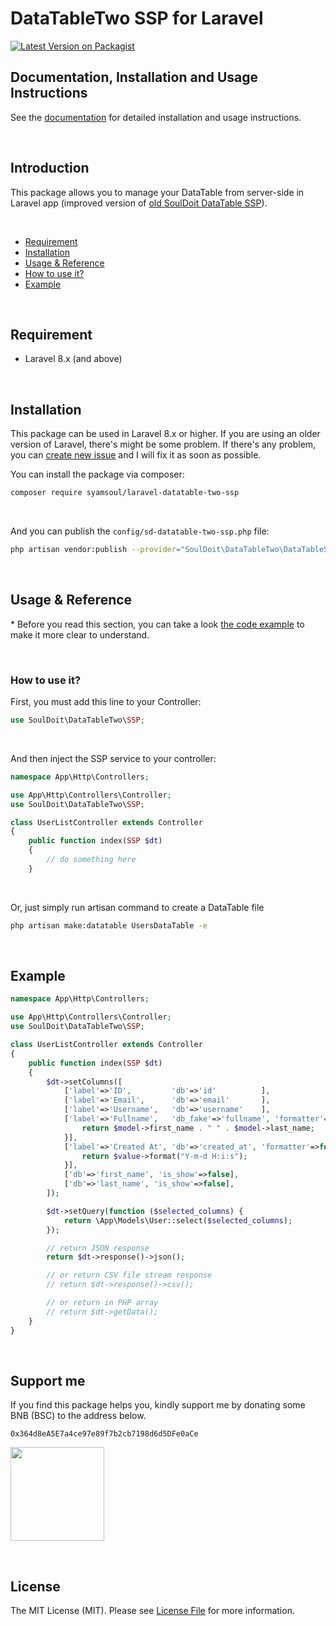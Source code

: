 # DataTableTwo SSP for Laravel



[![Latest Version on Packagist](https://img.shields.io/packagist/v/syamsoul/laravel-datatable-two-ssp.svg?style=flat-square)](https://packagist.org/packages/syamsoul/laravel-datatable-two-ssp)


## Documentation, Installation and Usage Instructions

See the [documentation](https://info.souldoit.com/projects/laravel-datatable-two-ssp) for detailed installation and usage instructions.


&nbsp;
&nbsp;
## Introduction

This package allows you to manage your DataTable from server-side in Laravel app (improved version of [old SoulDoit DataTable SSP](https://github.com/syamsoul/laravel-datatable-ssp)).


&nbsp;
* [Requirement](#requirement)
* [Installation](#installation)
* [Usage & Reference](#usage--reference)
* [How to use it?](#how-to-use-it)
* [Example](#example)


&nbsp;
&nbsp;
## Requirement

* Laravel 8.x (and above)


&nbsp;
&nbsp;
## Installation


This package can be used in Laravel 8.x or higher. If you are using an older version of Laravel, there's might be some problem. If there's any problem, you can [create new issue](https://github.com/syamsoul/laravel-datatable-two-ssp/issues) and I will fix it as soon as possible.

You can install the package via composer:

``` bash
composer require syamsoul/laravel-datatable-two-ssp
```

&nbsp;

And you can publish the `config/sd-datatable-two-ssp.php` file:

``` bash
php artisan vendor:publish --provider="SoulDoit\DataTableTwo\DataTableServiceProvider"
```

&nbsp;
&nbsp;
## Usage & Reference

\* Before you read this section, you can take a look [the code example](#example) to make it more clear to understand.

&nbsp;
### How to use it?

First, you must add this line to your Controller:
```php
use SoulDoit\DataTableTwo\SSP;
```
&nbsp;

And then inject the SSP service to your controller:
```php
namespace App\Http\Controllers;

use App\Http\Controllers\Controller;
use SoulDoit\DataTableTwo\SSP;

class UserListController extends Controller
{
    public function index(SSP $dt)
    {
        // do something here
    }
```

&nbsp;
&nbsp;

Or, just simply run artisan command to create a DataTable file
``` bash
php artisan make:datatable UsersDataTable -e
```

&nbsp;
&nbsp;
## Example

```php
namespace App\Http\Controllers;

use App\Http\Controllers\Controller;
use SoulDoit\DataTableTwo\SSP;

class UserListController extends Controller
{
    public function index(SSP $dt)
    {
        $dt->setColumns([
            ['label'=>'ID',         'db'=>'id'          ],
            ['label'=>'Email',      'db'=>'email'       ],
            ['label'=>'Username',   'db'=>'username'    ],
            ['label'=>'Fullname',   'db_fake'=>'fullname', 'formatter'=>function($model){
                return $model->first_name . " " . $model->last_name;
            }],
            ['label'=>'Created At', 'db'=>'created_at', 'formatter'=>function($value, $model){
                return $value->format("Y-m-d H:i:s");
            }],
            ['db'=>'first_name', 'is_show'=>false],
            ['db'=>'last_name', 'is_show'=>false],
        ]);

        $dt->setQuery(function ($selected_columns) {
            return \App\Models\User::select($selected_columns);
        });

        // return JSON response
        return $dt->response()->json();

        // or return CSV file stream response
        // return $dt->response()->csv();

        // or return in PHP array
        // return $dt->getData();
    }
}
```

&nbsp;
&nbsp;
## Support me

If you find this package helps you, kindly support me by donating some BNB (BSC) to the address below.

```
0x364d8eA5E7a4ce97e89f7b2cb7198d6d5DFe0aCe
```

<img src="https://info.souldoit.com/img/wallet-address-bnb-bsc.png" width="150">


&nbsp;
&nbsp;
## License

The MIT License (MIT). Please see [License File](LICENSE) for more information.
